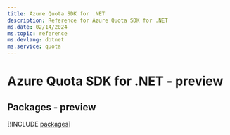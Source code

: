 ```yaml
---
title: Azure Quota SDK for .NET
description: Reference for Azure Quota SDK for .NET
ms.date: 02/14/2024
ms.topic: reference
ms.devlang: dotnet
ms.service: quota
---
```

# Azure Quota SDK for .NET - preview
## Packages - preview
[!INCLUDE [packages](quota-index.md)]